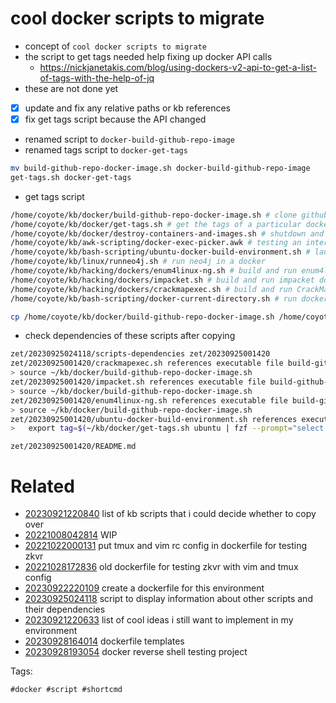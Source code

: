# cool docker scripts to migrate

- concept of `cool docker scripts to migrate`
- the script to get tags needed help fixing up docker API calls
  - https://nickjanetakis.com/blog/using-dockers-v2-api-to-get-a-list-of-tags-with-the-help-of-jq
- these are not done yet
- [x] update and fix any relative paths or kb references
- [x] fix get tags script because the API changed
- renamed script to `docker-build-github-repo-image`
- renamed tags script to `docker-get-tags`
```bash
mv build-github-repo-docker-image.sh docker-build-github-repo-image
get-tags.sh docker-get-tags
```
- get tags script

```bash
/home/coyote/kb/docker/build-github-repo-docker-image.sh # clone github repository and build docker image with its name. this is a dependency of others
/home/coyote/kb/docker/get-tags.sh # get the tags of a particular docker repository using curl and jq
/home/coyote/kb/docker/destroy-containers-and-images.sh # shutdown and destroy docker images manually to clean up space
/home/coyote/kb/awk-scripting/docker-exec-picker.awk # testing an interactive docker menu with fzf
/home/coyote/kb/bash-scripting/ubuntu-docker-build-environment.sh # launch ubuntu build environment docker with current directory mounted as working directory
/home/coyote/kb/linux/runneo4j.sh # run neo4j in a docker
/home/coyote/kb/hacking/dockers/enum4linux-ng.sh # build and run enum4linux-ng docker
/home/coyote/kb/hacking/dockers/impacket.sh # build and run impacket docker
/home/coyote/kb/hacking/dockers/crackmapexec.sh # build and run CrackMapExec docker
/home/coyote/kb/bash-scripting/docker-current-directory.sh # run docker image with current directory mounted as working directory

cp /home/coyote/kb/docker/build-github-repo-docker-image.sh /home/coyote/kb/docker/get-tags.sh /home/coyote/kb/docker/destroy-containers-and-images.sh /home/coyote/kb/awk-scripting/docker-exec-picker.awk /home/coyote/kb/bash-scripting/ubuntu-docker-build-environment.sh /home/coyote/kb/linux/runneo4j.sh /home/coyote/kb/hacking/dockers/enum4linux-ng.sh /home/coyote/kb/hacking/dockers/impacket.sh /home/coyote/kb/hacking/dockers/crackmapexec.sh /home/coyote/kb/bash-scripting/docker-current-directory.sh .
```

- check dependencies of these scripts after copying
```bash
zet/20230925024118/scripts-dependencies zet/20230925001420
zet/20230925001420/crackmapexec.sh references executable file build-github-repo-docker-image.sh
> source ~/kb/docker/build-github-repo-docker-image.sh
zet/20230925001420/impacket.sh references executable file build-github-repo-docker-image.sh
> source ~/kb/docker/build-github-repo-docker-image.sh
zet/20230925001420/enum4linux-ng.sh references executable file build-github-repo-docker-image.sh
> source ~/kb/docker/build-github-repo-docker-image.sh
zet/20230925001420/ubuntu-docker-build-environment.sh references executable file get-tags.sh
>   export tag=$(~/kb/docker/get-tags.sh ubuntu | fzf --prompt="select tag")
```

` zet/20230925001420/README.md `

# Related

- [20230921220840](/zet/20230921220840/README.md) list of kb scripts that i could decide whether to copy over
- [20221008042814](/zet/20221008042814/README.md) WIP
- [20221022000131](/zet/20221022000131/README.md) put tmux and vim rc config in dockerfile for testing zkvr
- [20221028172836](/zet/20221028172836/README.md) old dockerfile for testing zkvr with vim and tmux config
- [20230922220109](/zet/20230922220109/README.md) create a dockerfile for this environment
- [20230925024118](/zet/20230925024118/README.md) script to display information about other scripts and their dependencies
- [20230921220633](/zet/20230921220633/README.md) list of cool ideas i still want to implement in my environment
- [20230928164014](/zet/20230928164014/README.md) dockerfile templates
- [20230928193054](/zet/20230928193054/README.md) docker reverse shell testing project

Tags:

    #docker #script #shortcmd
